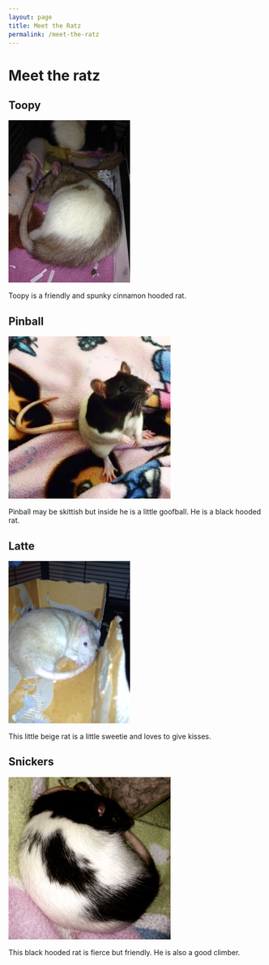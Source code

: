 ```yaml
---
layout: page
title: Meet the Ratz
permalink: /meet-the-ratz
---
```


# Meet the ratz

## Toopy

![Toopy](toopy.JPG "Toopy")

Toopy is a friendly and spunky cinnamon hooded rat.

## Pinball

![Pinball](pinball.JPG "Pinball")

Pinball may be skittish but inside he is a little goofball. He is a black hooded rat.

## Latte
![Latte](latte.JPG "Latte")

This little beige rat is a little sweetie and loves to give kisses.

## Snickers
![Snickers](snickers.JPG "Snickers")

This black hooded rat is fierce but friendly. He is also a good climber.